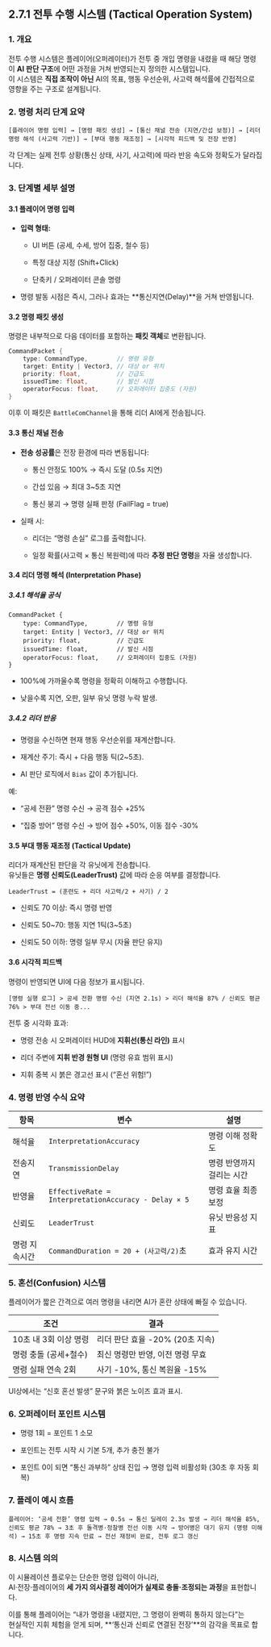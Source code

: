 ## **2.7.1 전투 수행 시스템 (Tactical Operation System)**

### **1. 개요**

전투 수행 시스템은 플레이어(오퍼레이터)가 전투 중 개입 명령을 내렸을 때 해당 명령이 **AI 판단 구조**에 어떤 과정을 거쳐 반영되는지 정의한 시스템입니다.  
이 시스템은 **직접 조작이 아닌** AI의 목표, 행동 우선순위, 사고력 해석률에 간접적으로 영향을 주는 구조로 설계됩니다.

### **2. 명령 처리 단계 요약**

`[플레이어 명령 입력] → [명령 패킷 생성] → [통신 채널 전송 (지연/간섭 보정)] → [리더 명령 해석 (사고력 기반)] → [부대 행동 재조정] → [시각적 피드백 및 전장 반영]`

각 단계는 실제 전투 상황(통신 상태, 사기, 사고력)에 따라 반응 속도와 정확도가 달라집니다.

### **3. 단계별 세부 설명**

#### **3.1 플레이어 명령 입력**

- **입력 형태:**
    
    - UI 버튼 (공세, 수세, 방어 집중, 철수 등)
        
    - 특정 대상 지정 (Shift+Click)
        
    - 단축키 / 오퍼레이터 콘솔 명령
        
- 명령 발동 시점은 즉시, 그러나 효과는 **통신지연(Delay)**을 거쳐 반영됩니다.
    

#### **3.2 명령 패킷 생성**

명령은 내부적으로 다음 데이터를 포함하는 **패킷 객체**로 변환됩니다.

```CPP
CommandPacket {   
    type: CommandType,        // 명령 유형   
    target: Entity | Vector3, // 대상 or 위치   
    priority: float,          // 긴급도   
    issuedTime: float,        // 발신 시점   
    operatorFocus: float,     // 오퍼레이터 집중도 (자원) 
}

```

이후 이 패킷은 `BattleComChannel`을 통해 리더 AI에게 전송됩니다.

#### **3.3 통신 채널 전송**

- **전송 성공률**은 전장 환경에 따라 변동됩니다:
    
    - 통신 안정도 100% → 즉시 도달 (0.5s 지연)
        
    - 간섭 있음 → 최대 3~5초 지연
        
    - 통신 붕괴 → 명령 실패 판정 (FailFlag = true)
        
- 실패 시:
    
    - 리더는 “명령 손실” 로그를 출력합니다.
        
    - 일정 확률(사고력 × 통신 복원력)에 따라 **추정 판단 명령**을 자율 생성합니다.
        

#### **3.4 리더 명령 해석 (Interpretation Phase)**

##### **3.4.1 해석율 공식**

```
CommandPacket {   
    type: CommandType,        // 명령 유형   
    target: Entity | Vector3, // 대상 or 위치   
    priority: float,          // 긴급도   
    issuedTime: float,        // 발신 시점   
    operatorFocus: float,     // 오퍼레이터 집중도 (자원) 
}

```

- 100%에 가까울수록 명령을 정확히 이해하고 수행합니다.
    
- 낮을수록 지연, 오판, 일부 유닛 명령 누락 발생.
    

##### **3.4.2 리더 반응**

- 명령을 수신하면 현재 행동 우선순위를 재계산합니다.
    
- 재계산 주기: 즉시 + 다음 행동 틱(2~5초).
    
- AI 판단 로직에서 `Bias` 값이 추가됩니다.
    

예:

- “공세 전환” 명령 수신 → 공격 점수 +25%
    
- “집중 방어” 명령 수신 → 방어 점수 +50%, 이동 점수 -30%
    

#### **3.5 부대 행동 재조정 (Tactical Update)**

리더가 재계산된 판단을 각 유닛에게 전송합니다.  
유닛들은 **명령 신뢰도(LeaderTrust)** 값에 따라 순응 여부를 결정합니다.

`LeaderTrust = (훈련도 + 리더 사고력/2 + 사기) / 2`

- 신뢰도 70 이상: 즉시 명령 반영
    
- 신뢰도 50~70: 행동 지연 1틱(3~5초)
    
- 신뢰도 50 이하: 명령 일부 무시 (자율 판단 유지)
    

#### **3.6 시각적 피드백**

명령이 반영되면 UI에 다음 정보가 표시됩니다.

`[명령 실행 로그] > 공세 전환 명령 수신 (지연 2.1s) > 리더 해석율 87% / 신뢰도 평균 76% > 부대 전선 이동 중...`

전투 중 시각화 효과:

- 명령 전송 시 오퍼레이터 HUD에 **지휘선(통신 라인)** 표시
    
- 리더 주변에 **지휘 반경 원형 UI** (명령 유효 범위 표시)
    
- 지휘 중복 시 붉은 경고선 표시 (“혼선 위험!”)
    

### **4. 명령 반영 수식 요약**

|항목|변수|설명|
|---|---|---|
|해석율|`InterpretationAccuracy`|명령 이해 정확도|
|전송지연|`TransmissionDelay`|명령 반영까지 걸리는 시간|
|반영율|`EffectiveRate = InterpretationAccuracy - Delay × 5`|명령 효율 최종 보정|
|신뢰도|`LeaderTrust`|유닛 반응성 지표|
|명령 지속시간|`CommandDuration = 20 + (사고력/2)`초|효과 유지 시간|

### **5. 혼선(Confusion) 시스템**

플레이어가 짧은 간격으로 여러 명령을 내리면 AI가 혼란 상태에 빠질 수 있습니다.

|조건|결과|
|---|---|
|10초 내 3회 이상 명령|리더 판단 효율 -20% (20초 지속)|
|명령 충돌 (공세+철수)|최신 명령만 반영, 이전 명령 무효|
|명령 실패 연속 2회|사기 -10%, 통신 복원율 -15%|

UI상에서는 “신호 혼선 발생” 문구와 붉은 노이즈 효과 표시.

### **6. 오퍼레이터 포인트 시스템**

- 명령 1회 = 포인트 1 소모
    
- 포인트는 전투 시작 시 기본 5개, 추가 충전 불가
    
- 포인트 0이 되면 “통신 과부하” 상태 진입 → 명령 입력 비활성화 (30초 후 자동 회복)
    

### **7. 플레이 예시 흐름**

`플레이어: ‘공세 전환’ 명령 입력 → 0.5s → 통신 딜레이 2.3s 발생 → 리더 해석율 85%, 신뢰도 평균 78% → 3초 후 돌격병·정찰병 전선 이동 시작 → 방어병은 대기 유지 (명령 미해석) → 15초 후 명령 지속 만료 → 전선 재정비 완료, 전투 로그 갱신`

### **8. 시스템 의의**

이 시뮬레이션 플로우는 단순한 명령 입력이 아니라,  
AI·전장·플레이어의 **세 가지 의사결정 레이어가 실제로 충돌·조정되는 과정**을 표현합니다.

이를 통해 플레이어는 “내가 명령을 내렸지만, 그 명령이 완벽히 통하지 않는다”는  
현실적인 지휘 체험을 얻게 되며, **‘통신과 신뢰로 연결된 전장’**의 감각을 목표로 합니다.